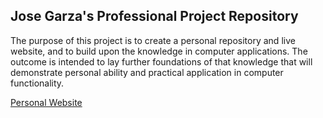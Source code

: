 ## Jose Garza's Professional Project Repository

The purpose of this project is to create a personal repository and live website, and to build upon the knowledge in computer applications. The outcome is intended to lay further foundations of that knowledge that will demonstrate personal ability and practical application in computer functionality. 

[Personal Website](https://jag1970.github.io/)